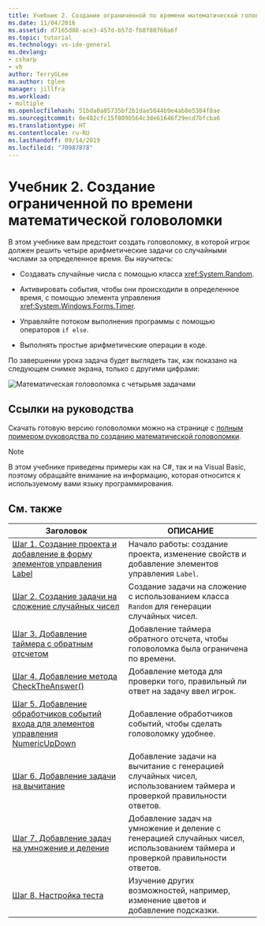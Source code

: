 ```yaml
---
title: Учебник 2. Создание ограниченной по времени математической головоломки
ms.date: 11/04/2016
ms.assetid: d7165d08-ace3-457d-b57d-fb8f80760a6f
ms.topic: tutorial
ms.technology: vs-ide-general
ms.devlang:
- csharp
- vb
author: TerryGLee
ms.author: tglee
manager: jillfra
ms.workload:
- multiple
ms.openlocfilehash: 51bda0a85735bf2b1dae5044b9e4ab8e5384f8ae
ms.sourcegitcommit: 0e482cfc15f809b564c3de61646f29ecd7bfcba6
ms.translationtype: HT
ms.contentlocale: ru-RU
ms.lasthandoff: 09/14/2019
ms.locfileid: "70987878"
---
```

# <a name="tutorial-2-create-a-timed-math-quiz"></a>Учебник 2. Создание ограниченной по времени математической головоломки

В этом учебнике вам предстоит создать головоломку, в которой игрок должен решить четыре арифметические задачи со случайными числами за определенное время. Вы научитесь:

- Создавать случайные числа с помощью класса <xref:System.Random>.

- Активировать события, чтобы они происходили в определенное время, с помощью элемента управления <xref:System.Windows.Forms.Timer>.

- Управляйте потоком выполнения программы с помощью операторов `if else`.

- Выполнять простые арифметические операции в коде.

По завершении урока задача будет выглядеть так, как показано на следующем снимке экрана, только с другими цифрами:

![Математическая головоломка с четырьмя задачами](../ide/media/express_finishedquiz.png)

## <a name="tutorial-links"></a>Ссылки на руководства

Скачать готовую версию головоломки можно на странице с [полным примером руководства по созданию математической головоломки](https://code.msdn.microsoft.com/Complete-Math-Quiz-8581813c).

> [!NOTE]
> В этом учебнике приведены примеры как на C#, так и на Visual Basic, поэтому обращайте внимание на информацию, которая относится к используемому вами языку программирования.

## <a name="related-topics"></a>См. также

|Заголовок|ОПИСАНИЕ|
|-----------|-----------------|
|[Шаг 1. Создание проекта и добавление в форму элементов управления Label](../ide/step-1-create-a-project-and-add-labels-to-your-form.md)|Начало работы: создание проекта, изменение свойств и добавление элементов управления `Label`.|
|[Шаг 2. Создание задачи на сложение случайных чисел](../ide/step-2-create-a-random-addition-problem.md)|Создание задачи на сложение с использованием класса `Random` для генерации случайных чисел.|
|[Шаг 3. Добавление таймера с обратным отсчетом](../ide/step-3-add-a-countdown-timer.md)|Добавление таймера обратного отсчета, чтобы головоломка была ограничена по времени.|
|[Шаг 4. Добавление метода CheckTheAnswer()](../ide/step-4-add-the-checktheanswer-parens-method.md)|Добавление метода для проверки того, правильный ли ответ на задачу ввел игрок.|
|[Шаг 5. Добавление обработчиков событий входа для элементов управления NumericUpDown](../ide/step-5-add-enter-event-handlers-for-the-numericupdown-controls.md)|Добавление обработчиков событий, чтобы сделать головоломку удобнее.|
|[Шаг 6. Добавление задачи на вычитание](../ide/step-6-add-a-subtraction-problem.md)|Добавление задачи на вычитание с генерацией случайных чисел, использованием таймера и проверкой правильности ответов.|
|[Шаг 7. Добавление задач на умножение и деление](../ide/step-7-add-multiplication-and-division-problems.md)|Добавление задач на умножение и деление с генерацией случайных чисел, использованием таймера и проверкой правильности ответов.|
|[Шаг 8. Настройка теста](../ide/step-8-customize-the-quiz.md)|Изучение других возможностей, например, изменение цветов и добавление подсказки.|
